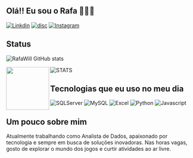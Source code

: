 ## Olá!! Eu sou o Rafa ✌🏾👻

[![Linkdin](https://img.shields.io/badge/LinkedIn-0077B5?style=for-the-badge&logo=linkedin&logoColor=white)](https://www.linkedin.com/in/rafael-willian-de-oliveira-7a7954103/)
[![disc](https://img.shields.io/badge/Discord-7289DA?style=for-the-badge&logo=discord&logoColor=white)](Hipercalóri#7402)
[![Instagram](https://img.shields.io/badge/Instagram-E4405F?style=for-the-badge&logo=instagram&logoColor=white)](https://www.instagram.com/rafawill27/)

## Status

![RafaWill GitHub stats](https://github-readme-stats.vercel.app/api?username=RafaelWillianO&show_icons=true&theme=cobalt) 

![STATS](https://github-readme-stats.vercel.app/api/top-langs?username=RafaelWillianO&locale=en&hide_title=false&layout=compact&card_width=290&langs_count=5&theme=cobalt&hide_border=false)  </div>   <img align="Left" height="115" src="https://i0.wp.com/cubovelocidade.com.br/wp-content/uploads/2020/06/source.gif"  />



## Tecnologias que eu uso no meu dia 


![SQLServer](	https://img.shields.io/badge/Microsoft_SQL_Server-CC2927?style=for-the-badge&logo=microsoft-sql-server&logoColor=white)
![MySQL](https://img.shields.io/badge/MySQL-00000F?style=for-the-badge&logo=mysql&logoColor=white)
![Excel](	https://img.shields.io/badge/Microsoft_Excel-217346?style=for-the-badge&logo=microsoft-excel&logoColor=white)
![Python](	https://img.shields.io/badge/Python-3776AB?style=for-the-badge&logo=python&logoColor=white)
![Javascript](https://img.shields.io/badge/JavaScript-F7DF1E?style=for-the-badge&logo=javascript&logoColor=black)


## Um pouco sobre mim

Atualmente trabalhando como Analista de Dados, apaixonado por tecnologia e sempre em busca de soluções inovadoras. Nas horas vagas, gosto de explorar o mundo dos jogos e curtir atividades ao ar livre.

